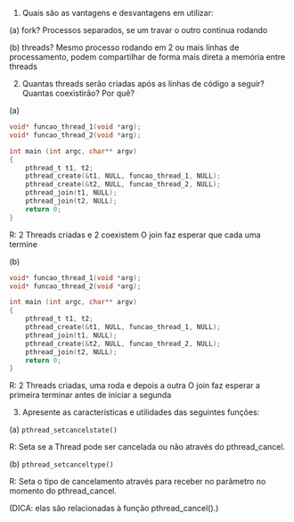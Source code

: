 1. Quais são as vantagens e desvantagens em utilizar:

(a) fork?
	Processos separados, se um travar o outro continua rodando
	
(b) threads?
	Mesmo processo rodando em 2 ou mais linhas de processamento, podem compartilhar de forma mais direta a memória entre threads
	
2. Quantas threads serão criadas após as linhas de código a seguir? Quantas coexistirão? Por quê?

(a)

```C
void* funcao_thread_1(void *arg);
void* funcao_thread_2(void *arg);

int main (int argc, char** argv)
{
	pthread_t t1, t2;
	pthread_create(&t1, NULL, funcao_thread_1, NULL);
	pthread_create(&t2, NULL, funcao_thread_2, NULL);
	pthread_join(t1, NULL);
	pthread_join(t2, NULL);
	return 0;
}
```

R:	2 Threads criadas e 2 coexistem
	O join faz esperar que cada uma termine

(b)
```C
void* funcao_thread_1(void *arg);
void* funcao_thread_2(void *arg);

int main (int argc, char** argv)
{
	pthread_t t1, t2;
	pthread_create(&t1, NULL, funcao_thread_1, NULL);
	pthread_join(t1, NULL);
	pthread_create(&t2, NULL, funcao_thread_2, NULL);
	pthread_join(t2, NULL);
	return 0;
}
```

R:	2 Threads criadas, uma roda e depois a outra
	O join faz esperar a primeira terminar antes de iniciar a segunda

3. Apresente as características e utilidades das seguintes funções:

(a) `pthread_setcancelstate()`

R:	Seta se a Thread pode ser cancelada ou não através do pthread_cancel.

(b) `pthread_setcanceltype()`

R:	Seta o tipo de cancelamento através para receber no parâmetro no momento do pthread_cancel.

(DICA: elas são relacionadas à função pthread_cancel().)
